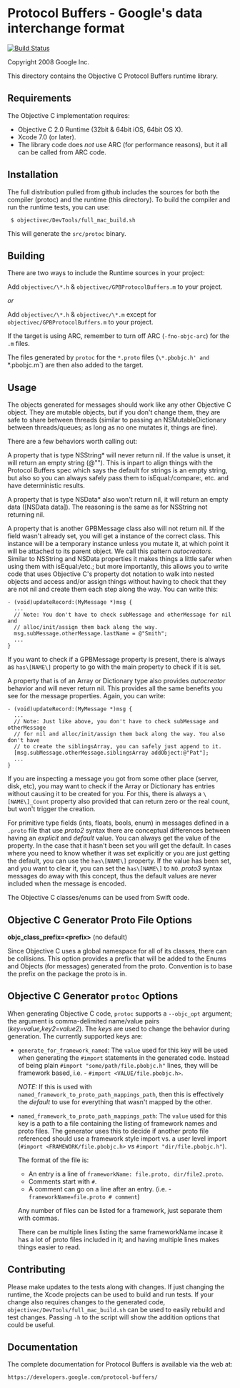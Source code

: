 Protocol Buffers - Google's data interchange format
===================================================

[![Build Status](https://travis-ci.org/google/protobuf.svg?branch=master)](https://travis-ci.org/google/protobuf)

Copyright 2008 Google Inc.

This directory contains the Objective C Protocol Buffers runtime library.

Requirements
------------

The Objective C implementation requires:

- Objective C 2.0 Runtime (32bit & 64bit iOS, 64bit OS X).
- Xcode 7.0 (or later).
- The library code does *not* use ARC (for performance reasons), but it all can
  be called from ARC code.

Installation
------------

The full distribution pulled from github includes the sources for both the
compiler (protoc) and the runtime (this directory). To build the compiler
and run the runtime tests, you can use:

     $ objectivec/DevTools/full_mac_build.sh

This will generate the `src/protoc` binary.

Building
--------

There are two ways to include the Runtime sources in your project:

Add `objectivec/\*.h` & `objectivec/GPBProtocolBuffers.m` to your project.

*or*

Add `objectivec/\*.h` & `objectivec/\*.m` except for
`objectivec/GPBProtocolBuffers.m` to your project.


If the target is using ARC, remember to turn off ARC (`-fno-objc-arc`) for the
`.m` files.

The files generated by `protoc` for the `*.proto` files (`\*.pbobjc.h' and
`\*.pbobjc.m`) are then also added to the target.

Usage
-----

The objects generated for messages should work like any other Objective C
object. They are mutable objects, but if you don't change them, they are safe
to share between threads (similar to passing an NSMutableDictionary between
threads/queues; as long as no one mutates it, things are fine).

There are a few behaviors worth calling out:

A property that is type NSString\* will never return nil. If the value is
unset, it will return an empty string (@""). This is inpart to align things
with the Protocol Buffers spec which says the default for strings is an empty
string, but also so you can always safely pass them to isEqual:/compare:, etc.
and have deterministic results.

A property that is type NSData\* also won't return nil, it will return an empty
data ([NSData data]). The reasoning is the same as for NSString not returning
nil.

A property that is another GPBMessage class also will not return nil. If the
field wasn't already set, you will get a instance of the correct class. This
instance will be a temporary instance unless you mutate it, at which point it
will be attached to its parent object. We call this pattern *autocreators*.
Similar to NSString and NSData properties it makes things a little safer when
using them with isEqual:/etc.; but more importantly, this allows you to write
code that uses Objective C's property dot notation to walk into nested objects
and access and/or assign things without having to check that they are not nil
and create them each step along the way. You can write this:

```
- (void)updateRecord:(MyMessage *)msg {
  ...
  // Note: You don't have to check subMessage and otherMessage for nil and
  // alloc/init/assign them back along the way.
  msg.subMessage.otherMessage.lastName = @"Smith";
  ...
}
```

If you want to check if a GPBMessage property is present, there is always as
`has\[NAME\]` property to go with the main property to check if it is set.

A property that is of an Array or Dictionary type also provides *autocreator*
behavior and will never return nil. This provides all the same benefits you
see for the message properties. Again, you can write:

```
- (void)updateRecord:(MyMessage *)msg {
  ...
  // Note: Just like above, you don't have to check subMessage and otherMessage
  // for nil and alloc/init/assign them back along the way. You also don't have
  // to create the siblingsArray, you can safely just append to it.
  [msg.subMessage.otherMessage.siblingsArray addObject:@"Pat"];
  ...
}
```

If you are inspecting a message you got from some other place (server, disk,
etc), you may want to check if the Array or Dictionary has entries without
causing it to be created for you. For this, there is always a `\[NAME\]_Count`
property also provided that can return zero or the real count, but won't trigger
the creation.

For primitive type fields (ints, floats, bools, enum) in messages defined in a
`.proto` file that use *proto2* syntax there are conceptual differences between
having an *explicit* and *default* value. You can always get the value of the
property. In the case that it hasn't been set you will get the default. In
cases where you need to know whether it was set explicitly or you are just
getting the default, you can use the `has\[NAME\]` property. If the value has
been set, and you want to clear it, you can set the `has\[NAME\]` to `NO`.
*proto3* syntax messages do away with this concept, thus the default values are
never included when the message is encoded.

The Objective C classes/enums can be used from Swift code.

Objective C Generator Proto File Options
----------------------------------------

**objc_class_prefix=\<prefix\>** (no default)

Since Objective C uses a global namespace for all of its classes, there can
be collisions. This option provides a prefix that will be added to the Enums
and Objects (for messages) generated from the proto. Convention is to base
the prefix on the package the proto is in.

Objective C Generator `protoc` Options
--------------------------------------

When generating Objective C code, `protoc` supports a `--objc_opt` argument; the
argument is comma-delimited name/value pairs (_key=value,key2=value2_). The
_keys_ are used to change the behavior during generation. The currently
supported keys are:

  * `generate_for_framework_named`: The `value` used for this key will be used
    when generating the `#import` statements in the generated code.  Instead
    of being plain `#import "some/path/file.pbobjc.h"` lines, they will be
    framework based, i.e. - `#import <VALUE/file.pbobjc.h>`.

    _NOTE:_ If this is used with `named_framework_to_proto_path_mappings_path`,
    then this is effectively the _default_ to use for everything that wasn't
    mapped by the other.

  * `named_framework_to_proto_path_mappings_path`: The `value` used for this key
    is a path to a file containing the listing of framework names and proto
    files. The generator uses this to decide if another proto file referenced
    should use a framework style import vs. a user level import
    (`#import <FRAMEWORK/file.pbobjc.h>` vs `#import "dir/file.pbobjc.h"`).

    The format of the file is:
      * An entry is a line of `frameworkName: file.proto, dir/file2.proto`.
      * Comments start with `#`.
      * A comment can go on a line after an entry.
        (i.e. - `frameworkName=file.proto # comment`)

    Any number of files can be listed for a framework, just separate them with
    commas.

    There can be multiple lines listing the same frameworkName incase it has a
    lot of proto files included in it; and having multiple lines makes things
    easier to read.

Contributing
------------

Please make updates to the tests along with changes. If just changing the
runtime, the Xcode projects can be used to build and run tests. If your change
also requires changes to the generated code,
`objectivec/DevTools/full_mac_build.sh` can be used to easily rebuild and test
changes. Passing `-h` to the script will show the addition options that could
be useful.

Documentation
-------------

The complete documentation for Protocol Buffers is available via the
web at:

    https://developers.google.com/protocol-buffers/
